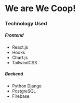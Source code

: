 # We are We Coop!

### Technology Used

##### Frontend

- React.js
- Hooks
- Chart.js
- TailwindCSS

##### Backend

- Python Django
- PostgreSQL
- Firebase
